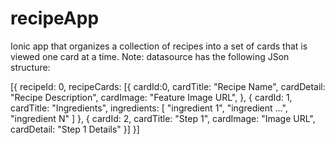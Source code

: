 # recipeApp
Ionic app that organizes a collection of recipes into a set of cards that is viewed one card at a time.
Note: datasource has the following JSon structure:

[{
  recipeId: 0, 
  recipeCards: [{
    cardId:0,
    cardTitle: "Recipe Name",
    cardDetail: "Recipe Description",
    cardImage: "Feature Image URL",
  }, {
    cardId: 1, 
    cardTitle: "Ingredients",
    ingredients: [
      "ingredient 1",
      "ingredient ...",
      "ingredient N"
    ]
  }, {
    cardId: 2,
    cardTitle: "Step 1",
    cardImage: "Image URL",
    cardDetail: "Step 1 Details"
  }]
}]

